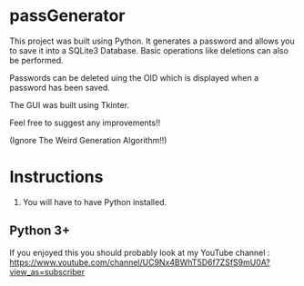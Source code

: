 # passGenerator

This project was built using Python. It generates a password and allows you to save it into a SQLite3 Database. Basic operations like deletions can also be performed.

Passwords can be deleted uing the OID which is displayed when a password has been saved.

The GUI was built using Tkinter.

Feel free to suggest any improvements!!

(Ignore The Weird Generation Algorithm!!)

# Instructions
1. You will have to have Python installed.
##  Python 3+

If you enjoyed this you should probably look at my YouTube channel : https://www.youtube.com/channel/UC9Nx4BWhT5D6f7ZSfS9mU0A?view_as=subscriber
